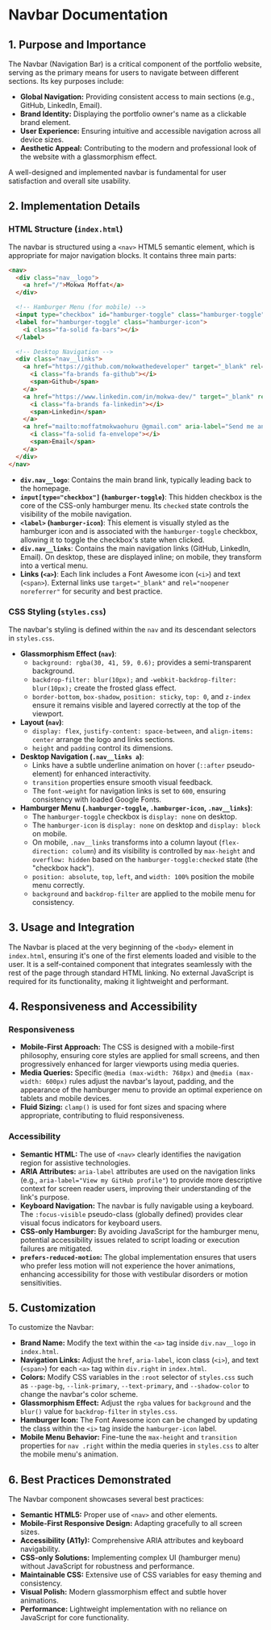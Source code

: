 # Navbar Documentation

## 1. Purpose and Importance

The Navbar (Navigation Bar) is a critical component of the portfolio website, serving as the primary means for users to navigate between different sections. Its key purposes include:
*   **Global Navigation:** Providing consistent access to main sections (e.g., GitHub, LinkedIn, Email).
*   **Brand Identity:** Displaying the portfolio owner's name as a clickable brand element.
*   **User Experience:** Ensuring intuitive and accessible navigation across all device sizes.
*   **Aesthetic Appeal:** Contributing to the modern and professional look of the website with a glassmorphism effect.

A well-designed and implemented navbar is fundamental for user satisfaction and overall site usability.

## 2. Implementation Details

### HTML Structure (`index.html`)

The navbar is structured using a `<nav>` HTML5 semantic element, which is appropriate for major navigation blocks. It contains three main parts:

```html
<nav>
  <div class="nav__logo">
    <a href="/">Mokwa Moffat</a>
  </div>

  <!-- Hamburger Menu (for mobile) -->
  <input type="checkbox" id="hamburger-toggle" class="hamburger-toggle">
  <label for="hamburger-toggle" class="hamburger-icon">
    <i class="fa-solid fa-bars"></i>
  </label>

  <!-- Desktop Navigation -->
  <div class="nav__links">
    <a href="https://github.com/mokwathedeveloper" target="_blank" rel="noopener noreferrer" aria-label="View my GitHub profile">
      <i class="fa-brands fa-github"></i>
      <span>Github</span>
    </a>
    <a href="https://www.linkedin.com/in/mokwa-dev/" target="_blank" rel="noopener noreferrer" aria-label="View my LinkedIn profile">
      <i class="fa-brands fa-linkedin"></i>
      <span>Linkedin</span>
    </a>
    <a href="mailto:moffatmokwaohuru @gmail.com" aria-label="Send me an email">
      <i class="fa-solid fa-envelope"></i>
      <span>Email</span>
    </a>
  </div>
</nav>
```

*   **`div.nav__logo`**: Contains the main brand link, typically leading back to the homepage.
*   **`input[type="checkbox"]` (`hamburger-toggle`)**: This hidden checkbox is the core of the CSS-only hamburger menu. Its `checked` state controls the visibility of the mobile navigation.
*   **`<label>` (`hamburger-icon`)**: This element is visually styled as the hamburger icon and is associated with the `hamburger-toggle` checkbox, allowing it to toggle the checkbox's state when clicked.
*   **`div.nav__links`**: Contains the main navigation links (GitHub, LinkedIn, Email). On desktop, these are displayed inline; on mobile, they transform into a vertical menu.
*   **Links (`<a>`)**: Each link includes a Font Awesome icon (`<i>`) and text (`<span>`). External links use `target="_blank"` and `rel="noopener noreferrer"` for security and best practice.

### CSS Styling (`styles.css`)

The navbar's styling is defined within the `nav` and its descendant selectors in `styles.css`.

*   **Glassmorphism Effect (`nav`)**:
    *   `background: rgba(30, 41, 59, 0.6);` provides a semi-transparent background.
    *   `backdrop-filter: blur(10px);` and `-webkit-backdrop-filter: blur(10px);` create the frosted glass effect.
    *   `border-bottom`, `box-shadow`, `position: sticky`, `top: 0`, and `z-index` ensure it remains visible and layered correctly at the top of the viewport.
*   **Layout (`nav`)**:
    *   `display: flex`, `justify-content: space-between`, and `align-items: center` arrange the logo and links sections.
    *   `height` and `padding` control its dimensions.
*   **Desktop Navigation (`.nav__links a`)**:
    *   Links have a subtle underline animation on hover (`::after` pseudo-element) for enhanced interactivity.
    *   `transition` properties ensure smooth visual feedback.
    *   The `font-weight` for navigation links is set to `600`, ensuring consistency with loaded Google Fonts.
*   **Hamburger Menu (`.hamburger-toggle`, `.hamburger-icon`, `.nav__links`)**:
    *   The `hamburger-toggle` checkbox is `display: none` on desktop.
    *   The `hamburger-icon` is `display: none` on desktop and `display: block` on mobile.
    *   On mobile, `.nav__links` transforms into a column layout (`flex-direction: column`) and its visibility is controlled by `max-height` and `overflow: hidden` based on the `hamburger-toggle:checked` state (the "checkbox hack").
    *   `position: absolute`, `top`, `left`, and `width: 100%` position the mobile menu correctly.
    *   `background` and `backdrop-filter` are applied to the mobile menu for consistency.

## 3. Usage and Integration

The Navbar is placed at the very beginning of the `<body>` element in `index.html`, ensuring it's one of the first elements loaded and visible to the user. It is a self-contained component that integrates seamlessly with the rest of the page through standard HTML linking. No external JavaScript is required for its functionality, making it lightweight and performant.

## 4. Responsiveness and Accessibility

### Responsiveness

*   **Mobile-First Approach:** The CSS is designed with a mobile-first philosophy, ensuring core styles are applied for small screens, and then progressively enhanced for larger viewports using media queries.
*   **Media Queries:** Specific `@media (max-width: 768px)` and `@media (max-width: 600px)` rules adjust the navbar's layout, padding, and the appearance of the hamburger menu to provide an optimal experience on tablets and mobile devices.
*   **Fluid Sizing:** `clamp()` is used for font sizes and spacing where appropriate, contributing to fluid responsiveness.

### Accessibility

*   **Semantic HTML:** The use of `<nav>` clearly identifies the navigation region for assistive technologies.
*   **ARIA Attributes:** `aria-label` attributes are used on the navigation links (e.g., `aria-label="View my GitHub profile"`) to provide more descriptive context for screen reader users, improving their understanding of the link's purpose.
*   **Keyboard Navigation:** The navbar is fully navigable using a keyboard. The `:focus-visible` pseudo-class (globally defined) provides clear visual focus indicators for keyboard users.
*   **CSS-only Hamburger:** By avoiding JavaScript for the hamburger menu, potential accessibility issues related to script loading or execution failures are mitigated.
*   **`prefers-reduced-motion`:** The global implementation ensures that users who prefer less motion will not experience the hover animations, enhancing accessibility for those with vestibular disorders or motion sensitivities.

## 5. Customization

To customize the Navbar:

*   **Brand Name:** Modify the text within the `<a>` tag inside `div.nav__logo` in `index.html`.
*   **Navigation Links:** Adjust the `href`, `aria-label`, icon class (`<i>`), and text (`<span>`) for each `<a>` tag within `div.right` in `index.html`.
*   **Colors:** Modify CSS variables in the `:root` selector of `styles.css` such as `--page-bg`, `--link-primary`, `--text-primary`, and `--shadow-color` to change the navbar's color scheme.
*   **Glassmorphism Effect:** Adjust the `rgba` values for `background` and the `blur()` value for `backdrop-filter` in `styles.css`.
*   **Hamburger Icon:** The Font Awesome icon can be changed by updating the class within the `<i>` tag inside the `hamburger-icon` label.
*   **Mobile Menu Behavior:** Fine-tune the `max-height` and `transition` properties for `nav .right` within the media queries in `styles.css` to alter the mobile menu's animation.

## 6. Best Practices Demonstrated

The Navbar component showcases several best practices:

*   **Semantic HTML5:** Proper use of `<nav>` and other elements.
*   **Mobile-First Responsive Design:** Adapting gracefully to all screen sizes.
*   **Accessibility (A11y):** Comprehensive ARIA attributes and keyboard navigability.
*   **CSS-only Solutions:** Implementing complex UI (hamburger menu) without JavaScript for robustness and performance.
*   **Maintainable CSS:** Extensive use of CSS variables for easy theming and consistency.
*   **Visual Polish:** Modern glassmorphism effect and subtle hover animations.
*   **Performance:** Lightweight implementation with no reliance on JavaScript for core functionality.
